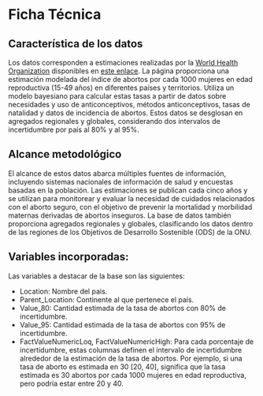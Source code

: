 # Ficha Técnica

## Característica de los datos

Los datos corresponden a estimaciones realizadas por la [World Health Organization](https://www.who.int/) disponibles en [este enlace](https://example.com). La página proporciona una estimación modelada del índice de abortos por cada 1000 mujeres en edad reproductiva (15-49 años) en diferentes países y territorios. Utiliza un modelo bayesiano para calcular estas tasas a partir de datos sobre necesidades y uso de anticonceptivos, métodos anticonceptivos, tasas de natalidad y datos de incidencia de abortos. Estos datos se desglosan en agregados regionales y globales, considerando dos intervalos de incertidumbre por país al 80% y al 95%.

## Alcance metodológico

El alcance de estos datos abarca múltiples fuentes de información, incluyendo sistemas nacionales de información de salud y encuestas basadas en la población. Las estimaciones se publican cada cinco años y se utilizan para monitorear y evaluar la necesidad de cuidados relacionados con el aborto seguro, con el objetivo de prevenir la mortalidad y morbilidad maternas derivadas de abortos inseguros. La base de datos también proporciona agregados regionales y globales, clasificando los datos dentro de las regiones de los Objetivos de Desarrollo Sostenible (ODS) de la ONU.

## Variables incorporadas:

Las variables a destacar de la base son las siguientes:

- Location: Nombre del pais.
- Parent_Location: Continente al que pertenece el país.
- Value_80: Cantidad estimada de la tasa de abortos con 80% de incertidumbre.
- Value_95: Cantidad estimada de la tasa de abortos con 95% de incertidumbre.
- FactValueNumericLoq, FactValueNumericHigh: Para cada porcentaje de incertidumbre, estas columnas definen el intervalo de incertidumbre alrededor de la estimación de la tasa de abortos. Por ejemplo, si una tasa de aborto es estimada en 30 [20, 40], significa que la tasa estimada es 30 abortos por cada 1000 mujeres en edad reproductiva, pero podría estar entre 20 y 40.
